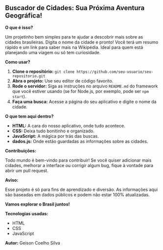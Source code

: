 ##  Buscador de Cidades: Sua Próxima Aventura Geográfica!

**O que é isso?**

Um projetinho bem simples para te ajudar a descobrir mais sobre as cidades brasileiras. Digita o nome da cidade e pronto! Você terá um resumo rápido e um link para saber mais na Wikipédia. Ideal para quem está planejando uma viagem ou só tem curiosidade.

**Como usar?**

1. **Clone o repositório:** `git clone https://github.com/seu-usuario/seu-repositorio.git`
2. **Abra o projeto:** Use seu editor de código favorito.
3. **Rode o servidor:** Siga as instruções no arquivo `README.md` do framework que você estiver usando (se for Node.js, por exemplo, pode ser `npm start`).
4. **Faça uma busca:** Acesse a página do seu aplicativo e digite o nome da cidade.

**O que tem aqui dentro?**

* **HTML:** A cara do nosso aplicativo, onde tudo acontece.
* **CSS:** Deixa tudo bonitinho e organizado.
* **JavaScript:** A mágica por trás das buscas.
* **dados.js:** Onde estão guardadas as informações sobre as cidades.

**Contribuições:**

Todo mundo é bem-vindo para contribuir! Se você quiser adicionar mais cidades, melhorar a interface ou corrigir algum bug, fique à vontade para abrir um pull request.

**Aviso:**

Esse projeto é só para fins de aprendizado e diversão. As informações aqui são baseadas em dados públicos e podem não estar 100% atualizadas.

**Vamos explorar o Brasil juntos!** 

**Tecnologias usadas:**
* HTML
* CSS
* JavaScript

**Autor:**
Geison Coelho Silva
